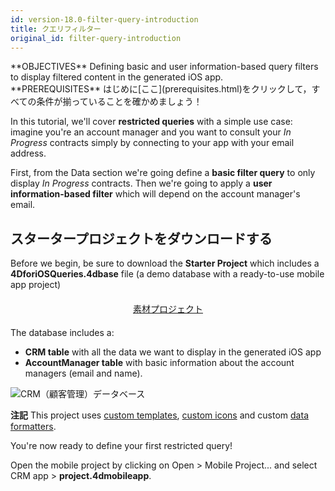```yaml
---
id: version-18.0-filter-query-introduction
title: クエリフィルター
original_id: filter-query-introduction
---
```


<div markdown="1" class = "objectives">
**OBJECTIVES**
Defining basic and user information-based query filters to display filtered content in the generated iOS app.</div> <div markdown="1" class = "prerequisites">
**PREREQUISITES**
はじめに[ここ](prerequisites.html)をクリックして，すべての条件が揃っていることを確かめましょう！</div>

In this tutorial, we'll cover **restricted queries** with a simple use case: imagine you're an account manager and you want to consult your *In Progress* contracts simply by connecting to your app with your email address.

First, from the Data section we're going define a **basic filter query** to only display *In Progress* contracts. Then we're going to apply a **user information-based filter** which will depend on the account manager's email.

## スタータープロジェクトをダウンロードする

Before we begin, be sure to download the **Starter Project** which includes a **4DforiOSQueries.4dbase** file (a demo database with a ready-to-use mobile app project)

<div markdown="1" style="text-align: center; margin-top: 20px; margin-bottom: 20px">
<a class="button"
href="https://github.com/4d-for-ios/tutorial-RestrictedQueries/releases/latest/download/tutorial-RestrictedQueries.zip">素材プロジェクト</a>
</div>

The database includes a:

* **CRM table** with all the data we want to display in the generated iOS app
* **AccountManager table** with basic information about the account managers (email and name).

![CRM（顧客管理）データベース](assets/en/restricted-queries/CRMDatabase.png)<div markdown="1" class = "tips">
**注記**
This project uses [custom templates](https://4d.github.io/4d-for-ios/docs/en/creating-listform-templates.html), [custom icons](https://4d.github.io/4d-for-ios/docs/en/using-icons.html) and custom [data formatters](https://4d.github.io/4d-for-ios/docs/en/creating-data-formatter.html).</div>

You're now ready to define your first restricted query!

Open the mobile project by clicking on Open > Mobile Project... and select CRM app > **project.4dmobileapp**.
